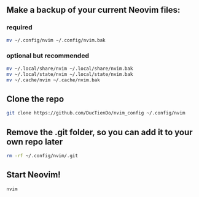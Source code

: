 ## Make a backup of your current Neovim files:

### required
```bash
mv ~/.config/nvim ~/.config/nvim.bak
```
### optional but recommended
```bash
mv ~/.local/share/nvim ~/.local/share/nvim.bak
mv ~/.local/state/nvim ~/.local/state/nvim.bak
mv ~/.cache/nvim ~/.cache/nvim.bak
```

## Clone the repo
```bash
git clone https://github.com/DucTienDo/nvim_config ~/.config/nvim
```

## Remove the .git folder, so you can add it to your own repo later
```bash
rm -rf ~/.config/nvim/.git
```

## Start Neovim!
```bash
nvim
```
